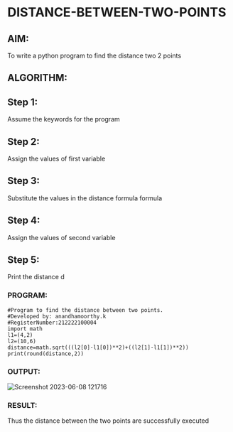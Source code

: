 # DISTANCE-BETWEEN-TWO-POINTS

## AIM:
To write a python program to find the distance two 2 points
## ALGORITHM:
## Step 1:
Assume the keywords for the program

## Step 2:
Assign the values of first variable

## Step 3:
Substitute the values in the distance formula
formula

## Step 4:
Assign the values of second variable

## Step 5:
Print the distance d
### PROGRAM:
```
#Program to find the distance between two points.
#Developed by: anandhamoorthy.k
#RegisterNumber:212222100004
import math
l1=(4,2)
l2=(10,6)
distance=math.sqrt(((l2[0]-l1[0])**2)+((l2[1]-l1[1])**2))
print(round(distance,2))
```
### OUTPUT:
![Screenshot 2023-06-08 121716](https://github.com/AnandhamoorthyKarthikeyan/DISTANCE-BETWEEN-TWO-POINTS/assets/119475998/0f0e527e-6717-4567-b236-7b8831ee34b9)

### RESULT:
Thus the distance between the two points are successfully executed
